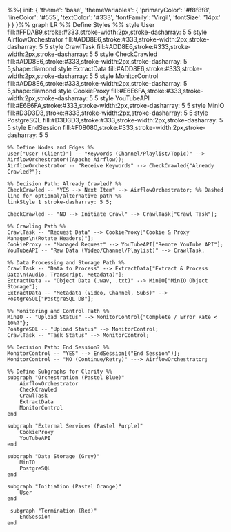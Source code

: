 %%{ init: { 'theme': 'base', 'themeVariables': { 'primaryColor': '#f8f8f8', 'lineColor': '#555', 'textColor': '#333', 'fontFamily': 'Virgil', 'fontSize': '14px' } } }%%
graph LR
    %% Define Styles %%
    style User fill:#FFDAB9,stroke:#333,stroke-width:2px,stroke-dasharray: 5 5
    style AirflowOrchestrator fill:#ADD8E6,stroke:#333,stroke-width:2px,stroke-dasharray: 5 5
    style CrawlTask fill:#ADD8E6,stroke:#333,stroke-width:2px,stroke-dasharray: 5 5
    style CheckCrawled fill:#ADD8E6,stroke:#333,stroke-width:2px,stroke-dasharray: 5 5,shape:diamond
    style ExtractData fill:#ADD8E6,stroke:#333,stroke-width:2px,stroke-dasharray: 5 5
    style MonitorControl fill:#ADD8E6,stroke:#333,stroke-width:2px,stroke-dasharray: 5 5,shape:diamond
    style CookieProxy fill:#E6E6FA,stroke:#333,stroke-width:2px,stroke-dasharray: 5 5
    style YouTubeAPI fill:#E6E6FA,stroke:#333,stroke-width:2px,stroke-dasharray: 5 5
    style MinIO fill:#D3D3D3,stroke:#333,stroke-width:2px,stroke-dasharray: 5 5
    style PostgreSQL fill:#D3D3D3,stroke:#333,stroke-width:2px,stroke-dasharray: 5 5
    style EndSession fill:#F08080,stroke:#333,stroke-width:2px,stroke-dasharray: 5 5

    %% Define Nodes and Edges %%
    User["User (Client)"] -- "Keywords (Channel/Playlist/Topic)" --> AirflowOrchestrator((Apache Airflow));
    AirflowOrchestrator -- "Receive Keywords" --> CheckCrawled{"Already Crawled?"};

    %% Decision Path: Already Crawled? %%
    CheckCrawled -- "YES --> Next Item" --> AirflowOrchestrator; %% Dashed line for optional/alternative path %%
    linkStyle 1 stroke-dasharray: 5 5;

    CheckCrawled -- "NO --> Initiate Crawl" --> CrawlTask["Crawl Task"];

    %% Crawling Path %%
    CrawlTask -- "Request Data" --> CookieProxy["Cookie & Proxy Manager\n(Rotate Headers)"];
    CookieProxy -- "Managed Request" --> YouTubeAPI["Remote YouTube API"];
    YouTubeAPI -- "Raw Data (Video/Channel/Playlist)" --> CrawlTask;

    %% Data Processing and Storage Path %%
    CrawlTask -- "Data to Process" --> ExtractData["Extract & Process Data\n(Audio, Transcript, Metadata)"];
    ExtractData -- "Object Data (.wav, .txt)" --> MinIO["MinIO Object Storage"];
    ExtractData -- "Metadata (Video, Channel, Subs)" --> PostgreSQL["PostgreSQL DB"];

    %% Monitoring and Control Path %%
    MinIO -- "Upload Status" --> MonitorControl{"Complete / Error Rate < 10%?"};
    PostgreSQL -- "Upload Status" --> MonitorControl;
    CrawlTask -- "Task Status" --> MonitorControl;

    %% Decision Path: End Session? %%
    MonitorControl -- "YES" --> EndSession[("End Session")];
    MonitorControl -- "NO (Continue/Retry)" ---> AirflowOrchestrator;

    %% Define Subgraphs for Clarity %%
    subgraph "Orchestration (Pastel Blue)"
        AirflowOrchestrator
        CheckCrawled
        CrawlTask
        ExtractData
        MonitorControl
    end

    subgraph "External Services (Pastel Purple)"
        CookieProxy
        YouTubeAPI
    end

    subgraph "Data Storage (Grey)"
        MinIO
        PostgreSQL
    end

    subgraph "Initiation (Pastel Orange)"
        User
    end

     subgraph "Termination (Red)"
        EndSession
    end
